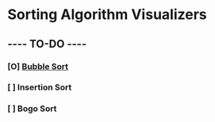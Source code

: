 # Sorting Algorithm Visualizers
## ---- TO-DO ----
### **[**O**]** [Bubble Sort](https://en.wikipedia.org/wiki/Bubble_sort)
### **[** **]** Insertion Sort
### **[** **]** Bogo Sort

